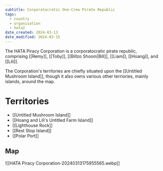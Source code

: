 ```yaml
---
subtitle: Corporatocratic One-Crew Pirate Republic
tags:
  - country
  - organisation
  - hata2
date_created: 2024-03-13
date_modified: 2024-03-15
---
```

The HATA Piracy Corporation is a corporatocratic pirate republic, comprising [[Remy]], [[Toby]], [[Billzo Shoom|Bill]], [[Liam]], [[Hoang]], and [[Lili]].

The Corporation's territories are chiefly situated upon the [[Untitled Mushroom Island]], though it also owns various other terriories, mainly islands, around the map.

# Territories

- [[Untitled Mushroom Island]]
- [[Hoang and Lili's Untitled Farm Island]]
- [[Lighthouse Rock]]
- [[Rest Stop Island]]
- [[Polar Port]]

## Map

![[HATA Piracy Corporation-20240313175955565.webp]]